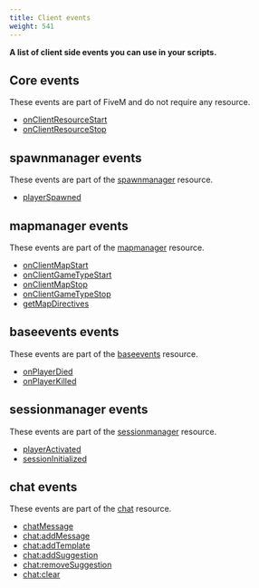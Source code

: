 ```yaml
---
title: Client events
weight: 541
---
```


**A list of client side events you can use in your scripts.**

Core events
-----------
These events are part of FiveM and do not require any resource.

- [onClientResourceStart](../list/onClientResourceStart)
- [onClientResourceStop](../list/onClientResourceStop)

spawnmanager events
-------------------
These events are part of the [spawnmanager](/resources/spawnmanager) resource.

- [playerSpawned](/resources/spawnmanager/events/playerSpawned)

mapmanager events
-----------------
These events are part of the [mapmanager](/resources/mapmanager) resource.

- [onClientMapStart](/resources/mapmanager/events/onClientMapStart)
- [onClientGameTypeStart](/resources/mapmanager/events/onClientGameTypeStart)
- [onClientMapStop](/resources/mapmanager/events/onClientMapStop)
- [onClientGameTypeStop](/resources/mapmanager/events/onClientGameTypeStop)
- [getMapDirectives](/resources/mapmanager/events/getMapDirectives)

baseevents events
-----------------
These events are part of the [baseevents](/resources/baseevents) resource.

- [onPlayerDied](/resources/baseevents/events/onPlayerDied)
- [onPlayerKilled](/resources/baseevents/events/onPlayerKilled)

sessionmanager events
---------------------
These events are part of the [sessionmanager](/resources/sessionmanager) resource.

- [playerActivated](/resources/sessionmanager/events/playerActivated)
- [sessionInitialized](/resources/sessionmanager/events/sessionInitialized)

chat events
-----------
These events are part of the [chat](/resources/chat) resource.

- [chatMessage](/resources/chat/events/chatMessage)
- [chat:addMessage](/resources/chat/events/chat-addMessage)
- [chat:addTemplate](/resources/chat/events/chat-addTemplate)
- [chat:addSuggestion](/resources/chat/events/chat-addSuggestion)
- [chat:removeSuggestion](/resources/chat/events/chat-removeSuggestion)
- [chat:clear](/resources/chat/events/chat-clear)
